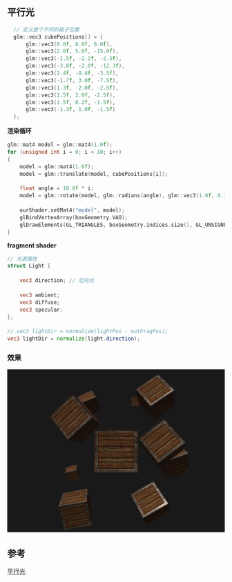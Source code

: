 ## 平行光

```c++
  // 定义是个不同的箱子位置
  glm::vec3 cubePositions[] = {
      glm::vec3(0.0f, 0.0f, 0.0f),
      glm::vec3(2.0f, 5.0f, -15.0f),
      glm::vec3(-1.5f, -2.2f, -2.5f),
      glm::vec3(-3.8f, -2.0f, -12.3f),
      glm::vec3(2.4f, -0.4f, -3.5f),
      glm::vec3(-1.7f, 3.0f, -7.5f),
      glm::vec3(1.3f, -2.0f, -2.5f),
      glm::vec3(1.5f, 2.0f, -2.5f),
      glm::vec3(1.5f, 0.2f, -1.5f),
      glm::vec3(-1.3f, 1.0f, -1.5f)
  };
```

**渲染循环**

```c++
glm::mat4 model = glm::mat4(1.0f);
for (unsigned int i = 0; i < 10; i++)
{
    model = glm::mat4(1.0f);
    model = glm::translate(model, cubePositions[i]);

    float angle = 10.0f * i;
    model = glm::rotate(model, glm::radians(angle), glm::vec3(1.0f, 0.3f, 0.5f));

    ourShader.setMat4("model", model);
    glBindVertexArray(boxGeometry.VAO);
    glDrawElements(GL_TRIANGLES, boxGeometry.indices.size(), GL_UNSIGNED_INT, 0);
}
```

**fragment shader**

```glsl
// 光源属性
struct Light {

    vec3 direction; // 定向光

    vec3 ambient;
    vec3 diffuse;
    vec3 specular;
};

// vec3 lightDir = normalize(lightPos - outFragPos);
vec3 lightDir = normalize(light.direction);

```

### 效果

![image-20211109145342631](images/image-20211109145342631.png)

## 参考

[平行光](https://learnopengl-cn.github.io/02%20Lighting/05%20Light%20casters/#_2)